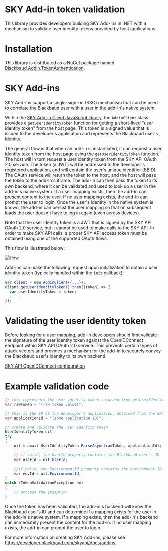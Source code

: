 # SKY Add-in token validation
This library provides developers building SKY Add-ins in .NET with a mechanism to validate user identity tokens provided by host applications. 

# Installation

This library is distributed as a NuGet package named [Blackbaud.Addin.TokenAuthentication](https://www.nuget.org/packages/Blackbaud.Addin.TokenAuthentication).

# SKY Add-ins
SKY Add-ins support a single-sign-on (SSO) mechanism that can be used to correlate the Blackbaud user with a user in the add-in's native system.

Within the [SKY Add-in Client JavaScript library](https://github.com/blackbaud/sky-addin-client), the `AddinClient` class provides a `getUserIdentityToken` function for getting a short-lived "user identity token" from the host page. This token is a signed value that is issued to the developer's application and represents the Blackbaud user's identity.

The general flow is that when an add-in is instantiated, it can request a user identity token from the host page using the `getUserIdentityToken` function. The host will in turn request a user identity token from the SKY API OAuth 2.0 service. The token (a JWT) will be addressed to the developer's registered application, and will contain the user's unique identifier (BBID). The OAuth service will return the token to the host, and the host will pass the token to the add-in's iframe. The add-in can then pass the token to its own backend, where it can be validated and used to look up a user in the add-in's native system. If a user mapping exists, then the add-in can present content to the user. If no user mapping exists, the add-in can prompt the user to login. Once the user's identity in the native system is known, the add-in can persist the user mapping so that on subsequent loads the user doesn't have to log in again (even across devices).

Note that the user identity token is a JWT that is signed by the SKY API OAuth 2.0 service, but it cannot be used to make calls to the SKY API. In order to make SKY API calls, a proper SKY API access token must be obtained using one of the supported OAuth flows.

This flow is illustrated below:

![flow](https://sky.blackbaudcdn.net/skyuxapps/uiextensibility-docs/assets/add-in-sso.dadfd9a6ab3e64c24ba984751efd43aef73ee67c.png)

Add-ins can make the following request upon initialization to obtain a user identity token (typically handled within the `init` callback):

```js
var client = new AddinClient({...});
client.getUserIdentityToken().then((token) => {
  var userIdentityToken = token;
  . . .
});
```

# Validating the user identity token 
Before looking for a user mapping, add-in developers should first validate the signature of the user identity token against the OpenIDConnect endpoint within SKY API OAuth 2.0 service. This prevents certain types of attack vectors and provides a mechanism for the add-in to securely convey the Blackbaud user's identity to its own backend.

[SKY API OpenIDConnect configuration](https://oauth2.sky.blackbaud.com/.well-known/openid-configuration)

# Example validation code

```csharp
// this represents the user identity token returned from getUserIdentityToken()
var rawToken = "(raw token value)";

// this is the ID of the developer's application, obtained from the SKY API developer portal
var applicationId = "(some application ID)";

// create and validate the user identity token
UserIdentityToken uit;
try
{
    uit = await UserIdentityToken.ParseAsync(rawToken, applicationId);

    // if valid, the UserId property contains the Blackbaud user's ID
    var userId = uit.UserId;

	//if valid, the EnvironmentId property contains the environment ID
    var envId = uit.EnvironmentId;
}
catch (TokenValidationException ex)
{
    // process the exception
}
```

Once the token has been validated, the add-in's backend will know the Blackbaud user's ID and can determine if a mapping exists for the user in the add-in's native system. If a mapping exists, then the add-in's backend can immediately present the content for the add-in. If no user mapping exists, the add-in can prompt the user to login.

For more information on creating SKY Add-ins, please see https://developer.blackbaud.com/skyapi/docs/addins.
